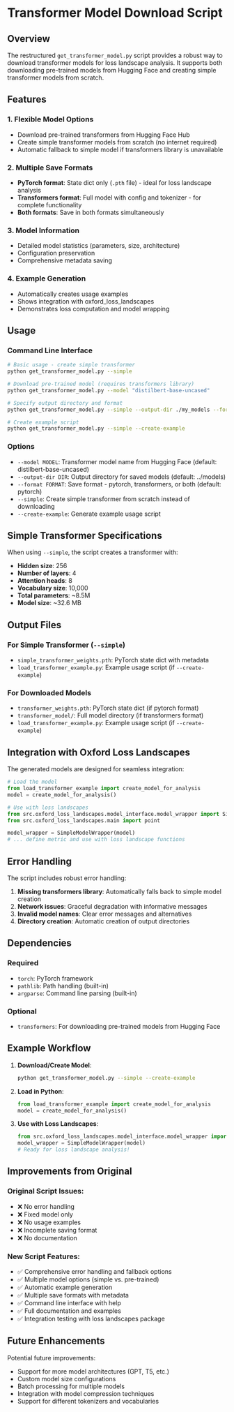 # Transformer Model Download Script

## Overview

The restructured `get_transformer_model.py` script provides a robust way to download transformer models for loss landscape analysis. It supports both downloading pre-trained models from Hugging Face and creating simple transformer models from scratch.

## Features

### 1. **Flexible Model Options**
- Download pre-trained transformers from Hugging Face Hub
- Create simple transformer models from scratch (no internet required)
- Automatic fallback to simple model if transformers library is unavailable

### 2. **Multiple Save Formats**
- **PyTorch format**: State dict only (`.pth` file) - ideal for loss landscape analysis
- **Transformers format**: Full model with config and tokenizer - for complete functionality
- **Both formats**: Save in both formats simultaneously

### 3. **Model Information**
- Detailed model statistics (parameters, size, architecture)
- Configuration preservation
- Comprehensive metadata saving

### 4. **Example Generation**
- Automatically creates usage examples
- Shows integration with oxford_loss_landscapes
- Demonstrates loss computation and model wrapping

## Usage

### Command Line Interface

```bash
# Basic usage - create simple transformer
python get_transformer_model.py --simple

# Download pre-trained model (requires transformers library)
python get_transformer_model.py --model "distilbert-base-uncased"

# Specify output directory and format
python get_transformer_model.py --simple --output-dir ./my_models --format pytorch

# Create example script
python get_transformer_model.py --simple --create-example
```

### Options

- `--model MODEL`: Transformer model name from Hugging Face (default: distilbert-base-uncased)
- `--output-dir DIR`: Output directory for saved models (default: ../models)
- `--format FORMAT`: Save format - pytorch, transformers, or both (default: pytorch)
- `--simple`: Create simple transformer from scratch instead of downloading
- `--create-example`: Generate example usage script

## Simple Transformer Specifications

When using `--simple`, the script creates a transformer with:

- **Hidden size**: 256
- **Number of layers**: 4
- **Attention heads**: 8
- **Vocabulary size**: 10,000
- **Total parameters**: ~8.5M
- **Model size**: ~32.6 MB

## Output Files

### For Simple Transformer (`--simple`)
- `simple_transformer_weights.pth`: PyTorch state dict with metadata
- `load_transformer_example.py`: Example usage script (if `--create-example`)

### For Downloaded Models
- `transformer_weights.pth`: PyTorch state dict (if pytorch format)
- `transformer_model/`: Full model directory (if transformers format)
- `load_transformer_example.py`: Example usage script (if `--create-example`)

## Integration with Oxford Loss Landscapes

The generated models are designed for seamless integration:

```python
# Load the model
from load_transformer_example import create_model_for_analysis
model = create_model_for_analysis()

# Use with loss landscapes
from src.oxford_loss_landscapes.model_interface.model_wrapper import SimpleModelWrapper
from src.oxford_loss_landscapes.main import point

model_wrapper = SimpleModelWrapper(model)
# ... define metric and use with loss landscape functions
```

## Error Handling

The script includes robust error handling:

1. **Missing transformers library**: Automatically falls back to simple model creation
2. **Network issues**: Graceful degradation with informative messages
3. **Invalid model names**: Clear error messages and alternatives
4. **Directory creation**: Automatic creation of output directories

## Dependencies

### Required
- `torch`: PyTorch framework
- `pathlib`: Path handling (built-in)
- `argparse`: Command line parsing (built-in)

### Optional
- `transformers`: For downloading pre-trained models from Hugging Face

## Example Workflow

1. **Download/Create Model**:
   ```bash
   python get_transformer_model.py --simple --create-example
   ```

2. **Load in Python**:
   ```python
   from load_transformer_example import create_model_for_analysis
   model = create_model_for_analysis()
   ```

3. **Use with Loss Landscapes**:
   ```python
   from src.oxford_loss_landscapes.model_interface.model_wrapper import SimpleModelWrapper
   model_wrapper = SimpleModelWrapper(model)
   # Ready for loss landscape analysis!
   ```

## Improvements from Original

### Original Script Issues:
- ❌ No error handling
- ❌ Fixed model only
- ❌ No usage examples
- ❌ Incomplete saving format
- ❌ No documentation

### New Script Features:
- ✅ Comprehensive error handling and fallback options
- ✅ Multiple model options (simple vs. pre-trained)
- ✅ Automatic example generation
- ✅ Multiple save formats with metadata
- ✅ Command line interface with help
- ✅ Full documentation and examples
- ✅ Integration testing with loss landscapes package

## Future Enhancements

Potential future improvements:
- Support for more model architectures (GPT, T5, etc.)
- Custom model size configurations
- Batch processing for multiple models
- Integration with model compression techniques
- Support for different tokenizers and vocabularies
